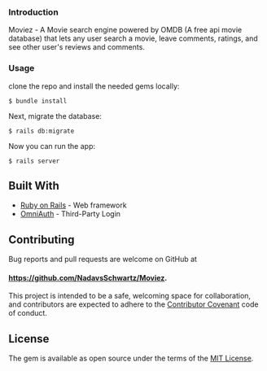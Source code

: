 ### Introduction

Moviez - A Movie search engine powered by OMDB (A free api movie database) that lets any user search a movie, leave comments, ratings, and see other user's reviews and comments.  

### Usage

clone the repo and install the needed gems locally:

```
$ bundle install
```

Next, migrate the database:

```
$ rails db:migrate
```

Now you can run the app:

```
$ rails server
```
## Built With

* [Ruby on Rails](http://rubyonrails.org) - Web framework
* [OmniAuth](https://github.com/omniauth/omniauth) - Third-Party Login

## Contributing

Bug reports and pull requests are welcome on GitHub at
#### https://github.com/NadavsSchwartz/Moviez.
This project is intended to be a safe, welcoming space for collaboration, and contributors are expected to adhere to the [Contributor Covenant](contributor-covenant.org) code of conduct.

## License

The gem is available as open source under the terms of the [MIT License](http://opensource.org/licenses/MIT).
